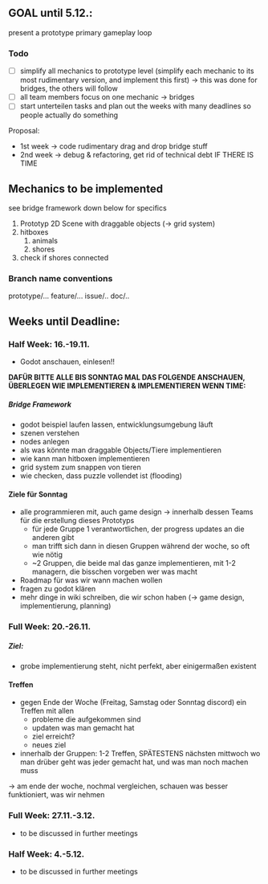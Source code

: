 ## GOAL until 5.12.:
present a prototype primary gameplay loop

### Todo
- [ ] simplify all mechanics to prototype level (simplify each mechanic to its most rudimentary version, and implement this first) -> this was done for bridges, the others will follow
- [ ] all team members focus on one mechanic -> bridges
- [ ] start unterteilen tasks and plan out the weeks with many deadlines so people actually do something

Proposal:
- 1st week -> code rudimentary drag and drop bridge stuff
- 2nd week -> debug & refactoring, get rid of technical debt IF THERE IS TIME


## Mechanics to be implemented
see bridge framework down below for specifics

1. Prototyp 2D Scene with draggable objects (-> grid system)
2. hitboxes
	1. animals
	2. shores
3. check if shores connected

### Branch name conventions
prototype/...
feature/...
issue/..
doc/..

## Weeks until Deadline:

### Half Week: 16.-19.11.
- Godot anschauen, einlesen!!


**DAFÜR BITTE ALLE BIS SONNTAG MAL DAS FOLGENDE ANSCHAUEN, ÜBERLEGEN WIE IMPLEMENTIEREN & IMPLEMENTIEREN WENN TIME:**
##### Bridge Framework
- godot beispiel laufen lassen, entwicklungsumgebung läuft
- szenen verstehen
- nodes anlegen 
- als was könnte man draggable Objects/Tiere implementieren
- wie kann man hitboxen implementieren
- grid system zum snappen von tieren
- wie checken, dass puzzle vollendet ist (flooding)

#### Ziele für Sonntag
- alle programmieren mit, auch game design -> innerhalb dessen Teams für die erstellung dieses Prototyps
	- für jede Gruppe 1 verantwortlichen, der progress updates an die anderen gibt
	- man trifft sich dann in diesen Gruppen während der woche, so oft wie nötig
	- ~2 Gruppen, die beide mal das ganze implementieren, mit 1-2 managern, die bisschen vorgeben wer was macht
- Roadmap für was wir wann machen wollen
- fragen zu godot klären
- mehr dinge in wiki schreiben, die wir schon haben (-> game design, implementierung, planning)


### Full Week: 20.-26.11.

##### Ziel:
- grobe implementierung steht, nicht perfekt, aber einigermaßen existent

#### Treffen
- gegen Ende der Woche (Freitag, Samstag oder Sonntag discord) ein Treffen mit allen
	- probleme die aufgekommen sind
	- updaten was man gemacht hat
	- ziel erreicht?
	- neues ziel
- innerhalb der Gruppen: 1-2 Treffen, SPÄTESTENS nächsten mittwoch wo man drüber geht was jeder gemacht hat, und was man noch machen muss

-> am ende der woche, nochmal vergleichen, schauen was besser funktioniert, was wir nehmen

### Full Week: 27.11.-3.12.
- to be discussed in further meetings

### Half Week: 4.-5.12.
- to be discussed in further meetings
